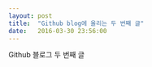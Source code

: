 ```yaml
---
layout: post
title:  "Github blog에 올리는 두 번째 글"
date:   2016-03-30 23:56:00
---
```


Github 블로그 두 번째 글
